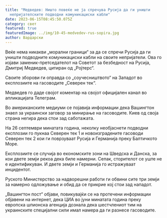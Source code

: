 ```yaml
---
title: "Медведев: Ништо повеќе не ја спречува Русија да ги уништи
  непријателските подводни комуникациски кабли"
date: 2023-06-15T08:45:50.075Z
category: свет
featured: true
featuredImage: ../img/10-45-medvedev-rus-sopira.jpg
author: Вардарски
---
```

Веќе нема никакви „морални граници“ за да се спречи Русија да ги уништи подводните комуникациски кабли на своите непријатели. Ова го изјави заменик-претседателот на Советот за безбедност на Русија, Дмитриј Медведев, цитиран од „Ројтерс“.

Своите зборови ги оправда со „соучесништвото“ на Западот во експлозиите на гасоводите „Северен тек“.

Медведев го даде својот коментар на својот официјален канал во апликацијата Телеграм.

Во американските медиуми се појавија информации дека Вашингтон знаел за украински заговор за минирање на гасоводите. Киев од своја страна негира дека стои зад саботажата.

На 26 септември минатата година, неколку необјаснети подводни експлозии го пукнаа Северен тек 1 и новоизградените гасоводи Северен тек 2 кои ги поврзуваат Русија и Германија преку Балтичкото Море.

Експлозиите се случија во економските зони на Шведска и Данска, за кои двете земји рекоа дека биле намерни. Сепак, сторителот се уште не е идентификуван. И двете земји и Германија го истражуваат инцидентот.

Руското Министерство за надворешни работи ги обвини сите три земји за намерно одложување и обид да се прикрие кој стои зад нападот.

„Вашингтон пост“ објави, повикувајќи се на протечени информации објавени на интернет, дека ЦИА во јуни минатата година преку европска шпионска агенција дознала дека шестчлениот тим на украинските специјални сили имал намера да ги разнесе гасоводите.